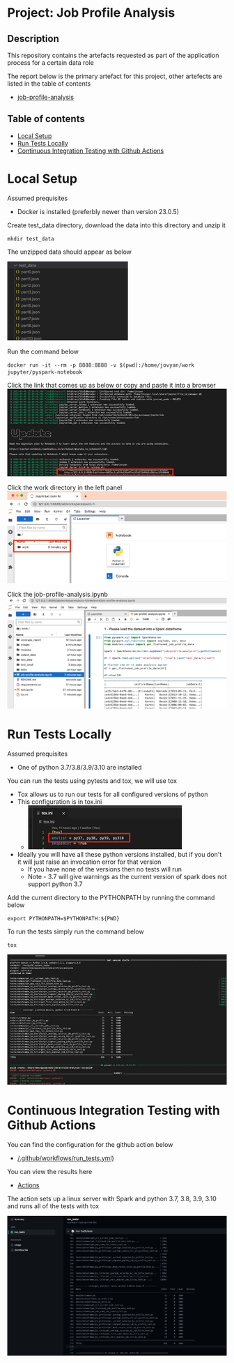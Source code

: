 Project: Job Profile Analysis
=========

## Description
This repository contains the artefacts requested as part of the application process for a certain data role

The report below is the primary artefact for this project, other artefects are listed in the table of contents
- [job-profile-analysis](/job-profile-analysis.ipynb)

## Table of contents
<!--ts-->
   * [Local Setup](#local-setup)
   * [Run Tests Locally](#run-tests-locally)
   * [Continuous Integration Testing with Github Actions](#continuous-integration-testing-with-github-actions)

Local Setup
============

Assumed prequisites
- Docker is installed (preferbly newer than version 23.0.5)

Create test_data directory, download the data into this directory and unzip it
```
mkdir test_data
```

The unzipped data should appear as below

![alt text](/images/test-data-file-structure.png)


Run the command below
```
docker run -it --rm -p 8888:8888 -v $(pwd):/home/jovyan/work jupyter/pyspark-notebook
```

Click the link that comes up as below or copy and paste it into a browser
![alt text](/images/notebook-url.png)

Click the work directory in the left panel
![alt text](/images/click-work.png)

Click the job-profile-analysis.ipynb
![alt text](/images/click-analysis.png)


Run Tests Locally
============

Assumed prequisites
- One of python 3.7/3.8/3.9/3.10 are installed

You can run the tests using pytests and tox, we will use tox
- Tox allows us to run our tests for all configured versions of python
- This configuration is in tox.ini
  - ![alt text](/images/tox-ini.png)
- Ideally you will have all these python versions installed, but if you don't it will just raise an invocation error for that version
  - If you have none of the versions then no tests will run
  - Note - 3.7 will give warnings as the current version of spark does not support python 3.7

Add the current directory to the PYTHONPATH by running the command below
```
export PYTHONPATH=$PYTHONPATH:${PWD}
```

To run the tests simply run the command below
```
tox
```
![alt text](/images/tox-testing.png)


Continuous Integration Testing with Github Actions
============

You can find the configuration for the github action below
- [/.github/workflows/run_tests.yml)](/.github/workflows/run_tests.yml)

You can view the results here
- [Actions](https://github.com/hugh-nguyen/job-profiles-analysis/actions)

The action sets up a linux server with Spark and python 3.7, 3.8, 3.9, 3.10 and runs all of the tests with tox

![alt text](/images/tox-github.png)
